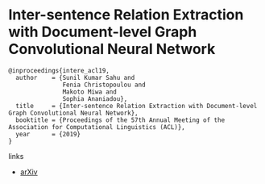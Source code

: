 # Inter-sentence Relation Extraction with Document-level Graph Convolutional Neural Network

```
@inproceedings{intere_acl19,
  author    = {Sunil Kumar Sahu and
               Fenia Christopoulou and
               Makoto Miwa and
               Sophia Ananiadou},
  title     = {Inter-sentence Relation Extraction with Document-level Graph Convolutional Neural Network},
  booktitle = {Proceedings of the 57th Annual Meeting of the Association for Computational Linguistics (ACL)},
  year      = {2019}
}
```

links
- [arXiv](https://arxiv.org/abs/1906.04684)
